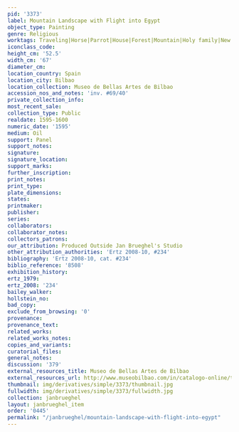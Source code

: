 ```yaml
---
pid: '3373'
label: Mountain Landscape with Flight into Egypt
object_type: Painting
genre: Religious
worktags: Traveling|Horse|Parrot|House|Forest|Mountain|Holy family|New Testament
iconclass_code:
height_cm: '52.5'
width_cm: '67'
diameter_cm:
location_country: Spain
location_city: Bilbao
location_collection: Museo de Bellas Artes de Bilbao
accession_nos_and_notes: 'inv. #69/40'
private_collection_info:
most_recent_sale:
collection_type: Public
realdate: 1595-1600
numeric_date: '1595'
medium: Oil
support: Panel
support_notes:
signature:
signature_location:
support_marks:
further_inscription:
print_notes:
print_type:
plate_dimensions:
states:
printmaker:
publisher:
series:
collaborators:
collaborator_notes:
collectors_patrons:
our_attribution: Produced Outside Jan Brueghel's Studio
other_attribution_authorities: 'Ertz 2008-10, #234'
bibliography: 'Ertz 2008-10, cat. #234'
biblio_reference: '8508'
exhibition_history:
ertz_1979:
ertz_2008: '234'
bailey_walker:
hollstein_no:
bad_copy:
exclude_from_browsing: '0'
provenance:
provenance_text:
related_works:
related_works_notes:
copies_and_variants:
curatorial_files:
general_notes:
discussion: '379'
external_resources_title: Museo de Bellas Artes de Bilbao
external_resources_url: http://www.museobilbao.com/in/catalogo-online/the-flight-into-egypt-6940
thumbnail: img/derivatives/simple/3373/thumbnail.jpg
fullwidth: img/derivatives/simple/3373/fullwidth.jpg
collection: janbrueghel
layout: janbrueghel_item
order: '0445'
permalink: "/janbrueghel/mountain-landscape-with-flight-into-egypt"
---
```

